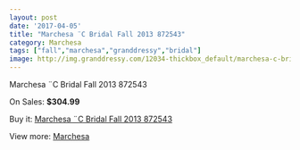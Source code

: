 ```yaml
---
layout: post
date: '2017-04-05'
title: "Marchesa ¨C Bridal Fall 2013 872543"
category: Marchesa
tags: ["fall","marchesa","granddressy","bridal"]
image: http://img.granddressy.com/12034-thickbox_default/marchesa-c-bridal-fall-2013-872543.jpg
---
```

Marchesa ¨C Bridal Fall 2013 872543

On Sales: **$304.99**
<a href="https://www.granddressy.com/en/marchesa/11129-marchesa-c-bridal-fall-2013-872543.html"><amp-img layout="responsive" width="600" height="600" src="//img.granddressy.com/12034-thickbox_default/marchesa-c-bridal-fall-2013-872543.jpg" alt="Marchesa ¨C Bridal Fall 2013 872543 0" /></a>

Buy it: [Marchesa ¨C Bridal Fall 2013 872543](https://www.granddressy.com/en/marchesa/11129-marchesa-c-bridal-fall-2013-872543.html "Marchesa ¨C Bridal Fall 2013 872543")

View more: [Marchesa](https://www.granddressy.com/en/108-marchesa "Marchesa")